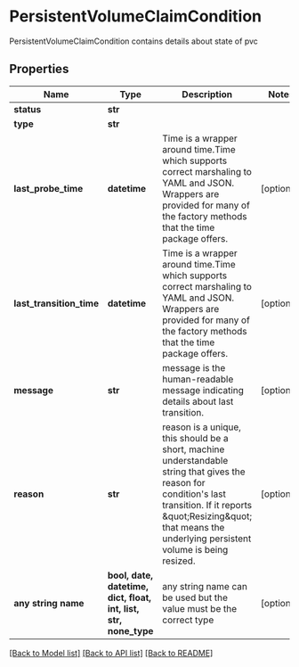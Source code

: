 # PersistentVolumeClaimCondition

PersistentVolumeClaimCondition contains details about state of pvc

## Properties
Name | Type | Description | Notes
------------ | ------------- | ------------- | -------------
**status** | **str** |  | 
**type** | **str** |  | 
**last_probe_time** | **datetime** | Time is a wrapper around time.Time which supports correct marshaling to YAML and JSON.  Wrappers are provided for many of the factory methods that the time package offers. | [optional] 
**last_transition_time** | **datetime** | Time is a wrapper around time.Time which supports correct marshaling to YAML and JSON.  Wrappers are provided for many of the factory methods that the time package offers. | [optional] 
**message** | **str** | message is the human-readable message indicating details about last transition. | [optional] 
**reason** | **str** | reason is a unique, this should be a short, machine understandable string that gives the reason for condition&#39;s last transition. If it reports \&quot;Resizing\&quot; that means the underlying persistent volume is being resized. | [optional] 
**any string name** | **bool, date, datetime, dict, float, int, list, str, none_type** | any string name can be used but the value must be the correct type | [optional]

[[Back to Model list]](../README.md#documentation-for-models) [[Back to API list]](../README.md#documentation-for-api-endpoints) [[Back to README]](../README.md)


